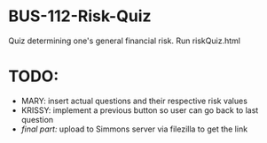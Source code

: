 # BUS-112-Risk-Quiz

Quiz determining one's general financial risk. Run riskQuiz.html

# TODO:
- MARY: insert actual questions and their respective risk values
- KRISSY: implement a previous button so user can go back to last question
- *final part:* upload to Simmons server via filezilla to get the link
